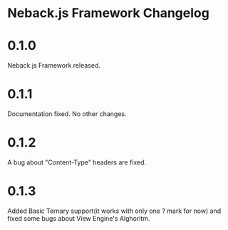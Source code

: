 # Neback.js Framework Changelog

# 0.1.0

Neback.js Framework released.

# 0.1.1

Documentation fixed. No other changes.

# 0.1.2

A bug about "Content-Type" headers are fixed.

# 0.1.3

Added Basic Ternary support(it works with only one ? mark for now) and fixed some bugs about View Engine's Alghoritm.